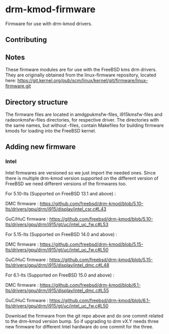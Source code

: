# drm-kmod-firmware
Firmware for use with drm-kmod drivers.

## Contributing

## Notes
These firmware modules are for use with the FreeBSD kms drm drivers.  They are
originally obtained from the linux-firmware repository, located here:
https://git.kernel.org/pub/scm/linux/kernel/git/firmware/linux-firmware.git

## Directory structure
The firmware files are located in amdgpukmsfw-files, i915kmsfw-files
and radeonkmsfw-files directories, for respective driver.
The directories with the same names, but without -files, contain Makefiles for
building firmware kmods for loading into the FreeBSD kernel.

## Adding new firmware
### Intel
Intel firmwares are versioned so we just import the needed ones.
Since there is multiple drm-kmod version supported on the different
version of FreeBSD we need different versions of the firmwares too.

For 5.10-lts (Supported on FreeBSD 13.1 and above) :

DMC firmware : https://github.com/freebsd/drm-kmod/blob/5.10-lts/drivers/gpu/drm/i915/display/intel_csr.c#L43

GuC/HuC firmware : https://github.com/freebsd/drm-kmod/blob/5.10-lts/drivers/gpu/drm/i915/gt/uc/intel_uc_fw.c#L53

For 5.15-lts (Supported on FreeBSD 14.0 and above) :

DMC firmware : https://github.com/freebsd/drm-kmod/blob/5.15-lts/drivers/gpu/drm/i915/gt/uc/intel_uc_fw.c#L50

GuC/HuC firmware : https://github.com/freebsd/drm-kmod/blob/5.15-lts/drivers/gpu/drm/i915/display/intel_dmc.c#L48

For 6.1-lts (Supported on FreeBSD 15.0 and above) :

DMC firmware : https://github.com/freebsd/drm-kmod/blob/6.1-lts/drivers/gpu/drm/i915/display/intel_dmc.c#L55

GuC/HuC firmware : https://github.com/freebsd/drm-kmod/blob/6.1-lts/drivers/gpu/drm/i915/gt/uc/intel_uc_fw.c#L50

Download the firmware from the git repo above and do one commit related to the drm-kmod version bump.
So if upgrading to drm vX.Y needs three new firmware for different Intel hardware do one commit for the three.
